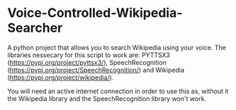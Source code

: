# Voice-Controlled-Wikipedia-Searcher
A python project that allows you to search Wikipedia using your voice.
The libraries nessecary for this script to work are: PYTTSX3 (https://pypi.org/project/pyttsx3/), SpeechRecognition (https://pypi.org/project/SpeechRecognition/) and Wikipedia (https://pypi.org/project/wikipedia/).

You will need an active internet connection in order to use this as, without it the Wikipedia library and the SpeechRecognition library won't work.
